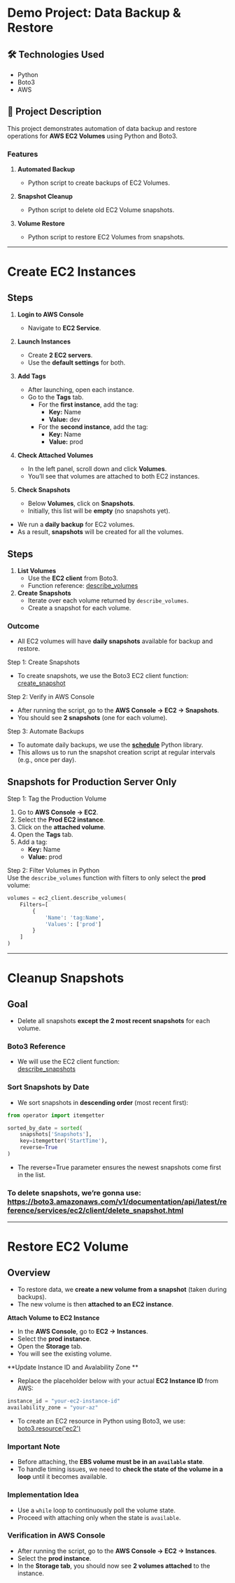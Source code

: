 # Demo Project: Data Backup & Restore  

## 🛠️ Technologies Used  
- Python  
- Boto3  
- AWS  

## 📌 Project Description  
This project demonstrates automation of data backup and restore operations for **AWS EC2 Volumes** using Python and Boto3.  

### Features  
1. **Automated Backup**  
   - Python script to create backups of EC2 Volumes.  

2. **Snapshot Cleanup**  
   - Python script to delete old EC2 Volume snapshots.  

3. **Volume Restore**  
   - Python script to restore EC2 Volumes from snapshots.  

---

# Create EC2 Instances  

## Steps  

1. **Login to AWS Console**  
   - Navigate to **EC2 Service**.  

2. **Launch Instances**  
   - Create **2 EC2 servers**.  
   - Use the **default settings** for both.  

3. **Add Tags**  
   - After launching, open each instance.  
   - Go to the **Tags** tab.  
     - For the **first instance**, add the tag:  
       - **Key:** Name  
       - **Value:** dev  
     - For the **second instance**, add the tag:  
       - **Key:** Name  
       - **Value:** prod  

4. **Check Attached Volumes**  
   - In the left panel, scroll down and click **Volumes**.  
   - You’ll see that volumes are attached to both EC2 instances.  

5. **Check Snapshots**  
   - Below **Volumes**, click on **Snapshots**.  
   - Initially, this list will be **empty** (no snapshots yet).  
  
- We run a **daily backup** for EC2 volumes.  
- As a result, **snapshots** will be created for all the volumes.  

## Steps  
1. **List Volumes**  
   - Use the **EC2 client** from Boto3.  
   - Function reference: [describe_volumes](https://boto3.amazonaws.com/v1/documentation/api/latest/reference/services/ec2/client/describe_volumes.html)  
2. **Create Snapshots**  
   - Iterate over each volume returned by `describe_volumes`.  
   - Create a snapshot for each volume.  
### Outcome  
- All EC2 volumes will have **daily snapshots** available for backup and restore.

Step 1: Create Snapshots  
- To create snapshots, we use the Boto3 EC2 client function:  
  [create_snapshot](https://boto3.amazonaws.com/v1/documentation/api/latest/reference/services/ec2/client/create_snapshot.html)  

Step 2: Verify in AWS Console  
- After running the script, go to the **AWS Console → EC2 → Snapshots**.  
- You should see **2 snapshots** (one for each volume).  

Step 3: Automate Backups  
- To automate daily backups, we use the **[schedule](https://pypi.org/project/schedule/)** Python library.  
- This allows us to run the snapshot creation script at regular intervals (e.g., once per day).    

## Snapshots for Production Server Only  

Step 1: Tag the Production Volume  
1. Go to **AWS Console → EC2**.  
2. Select the **Prod EC2 instance**.  
3. Click on the **attached volume**.  
4. Open the **Tags** tab.  
5. Add a tag:  
   - **Key:** Name  
   - **Value:** prod  

Step 2: Filter Volumes in Python  
Use the `describe_volumes` function with filters to only select the **prod** volume:  
```python
volumes = ec2_client.describe_volumes(
    Filters=[
        {
            'Name': 'tag:Name',
            'Values': ['prod']
        }
    ]
)
```
---

# Cleanup Snapshots  

## Goal  
- Delete all snapshots **except the 2 most recent snapshots** for each volume.  

### Boto3 Reference  
- We will use the EC2 client function:  
  [describe_snapshots](https://boto3.amazonaws.com/v1/documentation/api/latest/reference/services/ec2/client/describe_snapshots.html)  


###  Sort Snapshots by Date  
- We sort snapshots in **descending order** (most recent first):  
```python
from operator import itemgetter

sorted_by_date = sorted(
    snapshots['Snapshots'],
    key=itemgetter('StartTime'),
    reverse=True
)
```

- The reverse=True parameter ensures the newest snapshots come first in the list.

###  To delete snapshots, we’re gonna use: https://boto3.amazonaws.com/v1/documentation/api/latest/reference/services/ec2/client/delete_snapshot.html

---

# Restore EC2 Volume  

## Overview  
- To restore data, we **create a new volume from a snapshot** (taken during backups).  
- The new volume is then **attached to an EC2 instance**.    

**Attach Volume to EC2 Instance**  
   - In the **AWS Console**, go to **EC2 → Instances**.  
   - Select the **prod instance**.  
   - Open the **Storage** tab.  
   - You will see the existing volume.  
  
**Update Instance ID and Avalability Zone **  
   - Replace the placeholder below with your actual **EC2 Instance ID** from AWS:  
```python
instance_id = "your-ec2-instance-id"
availability_zone = "your-az"
```

- To create an EC2 resource in Python using Boto3, we use:  
  [boto3.resource('ec2')](https://boto3.amazonaws.com/v1/documentation/api/latest/reference/services/ec2/instance/index.html)  

### Important Note  
- Before attaching, the **EBS volume must be in an `available` state**.  
- To handle timing issues, we need to **check the state of the volume in a loop** until it becomes available.  

### Implementation Idea  
- Use a `while` loop to continuously poll the volume state.  
- Proceed with attaching only when the state is `available`.  

### Verification in AWS Console  
- After running the script, go to the **AWS Console → EC2 → Instances**.  
- Select the **prod instance**.  
- In the **Storage tab**, you should now see **2 volumes attached** to the instance.  


